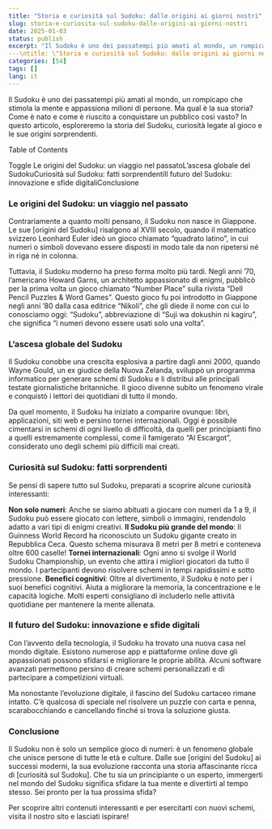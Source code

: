 ```yaml
---
title: "Storia e curiosità sul Sudoku: dalle origini ai giorni nostri"
slug: storia-e-curiosita-sul-sudoku-dalle-origini-ai-giorni-nostri
date: 2025-01-03
status: publish
excerpt: "Il Sudoku è uno dei passatempi più amati al mondo, un rompicapo che stimola la mente e appassiona milioni di persone. Ma qual è la sua storia? Come è nato e com"
---\ntitle: \"Storia e curiosità sul Sudoku: dalle origini ai giorni nostri\"\nslug: storia-e-curiosita-sul-sudoku-dalle-origini-ai-giorni-nostri\ndate: 2025-01-03\ns"
categories: [54]
tags: []
lang: it
---
```


Il Sudoku è uno dei passatempi più amati al mondo, un rompicapo che stimola la mente e appassiona milioni di persone. Ma qual è la sua storia? Come è nato e come è riuscito a conquistare un pubblico così vasto? In questo articolo, esploreremo la storia del Sudoku, curiosità legate al gioco e le sue origini sorprendenti.







Table of Contents


Toggle
Le origini del Sudoku: un viaggio nel passatoL&#8217;ascesa globale del SudokuCuriosità sul Sudoku: fatti sorprendentiIl futuro del Sudoku: innovazione e sfide digitaliConclusione
### Le origini del Sudoku: un viaggio nel passato

Contrariamente a quanto molti pensano, il Sudoku non nasce in Giappone. Le sue [origini del Sudoku] risalgono al XVIII secolo, quando il matematico svizzero Leonhard Euler ideò un gioco chiamato &#8220;quadrato latino&#8221;, in cui numeri o simboli dovevano essere disposti in modo tale da non ripetersi né in riga né in colonna.


Tuttavia, il Sudoku moderno ha preso forma molto più tardi. Negli anni &#8217;70, l&#8217;americano Howard Garns, un architetto appassionato di enigmi, pubblicò per la prima volta un gioco chiamato &#8220;Number Place&#8221; sulla rivista &#8220;Dell Pencil Puzzles &amp; Word Games&#8221;. Questo gioco fu poi introdotto in Giappone negli anni &#8217;80 dalla casa editrice &#8220;Nikoli&#8221;, che gli diede il nome con cui lo conosciamo oggi: “Sudoku”, abbreviazione di &#8220;Suji wa dokushin ni kagiru&#8221;, che significa &#8220;i numeri devono essere usati solo una volta&#8221;.





### L&#8217;ascesa globale del Sudoku

Il Sudoku conobbe una crescita esplosiva a partire dagli anni 2000, quando Wayne Gould, un ex giudice della Nuova Zelanda, sviluppò un programma informatico per generare schemi di Sudoku e li distribuì alle principali testate giornalistiche britanniche. Il gioco divenne subito un fenomeno virale e conquistò i lettori dei quotidiani di tutto il mondo.


Da quel momento, il Sudoku ha iniziato a comparire ovunque: libri, applicazioni, siti web e persino tornei internazionali. Oggi è possibile cimentarsi in schemi di ogni livello di difficoltà, da quelli per principianti fino a quelli estremamente complessi, come il famigerato “Al Escargot”, considerato uno degli schemi più difficili mai creati.





### Curiosità sul Sudoku: fatti sorprendenti

Se pensi di sapere tutto sul Sudoku, preparati a scoprire alcune curiosità interessanti:



**Non solo numeri**: Anche se siamo abituati a giocare con numeri da 1 a 9, il Sudoku può essere giocato con lettere, simboli o immagini, rendendolo adatto a vari tipi di enigmi creativi.
**Il Sudoku più grande del mondo**: Il Guinness World Record ha riconosciuto un Sudoku gigante creato in Repubblica Ceca. Questo schema misurava 8 metri per 8 metri e conteneva oltre 600 caselle!
**Tornei internazionali**: Ogni anno si svolge il World Sudoku Championship, un evento che attira i migliori giocatori da tutto il mondo. I partecipanti devono risolvere schemi in tempi rapidissimi e sotto pressione.
**Benefici cognitivi**: Oltre al divertimento, il Sudoku è noto per i suoi benefici cognitivi. Aiuta a migliorare la memoria, la concentrazione e le capacità logiche. Molti esperti consigliano di includerlo nelle attività quotidiane per mantenere la mente allenata.




### Il futuro del Sudoku: innovazione e sfide digitali

Con l&#8217;avvento della tecnologia, il Sudoku ha trovato una nuova casa nel mondo digitale. Esistono numerose app e piattaforme online dove gli appassionati possono sfidarsi e migliorare le proprie abilità. Alcuni software avanzati permettono persino di creare schemi personalizzati e di partecipare a competizioni virtuali.


Ma nonostante l&#8217;evoluzione digitale, il fascino del Sudoku cartaceo rimane intatto. C&#8217;è qualcosa di speciale nel risolvere un puzzle con carta e penna, scarabocchiando e cancellando finché si trova la soluzione giusta.





### Conclusione

Il Sudoku non è solo un semplice gioco di numeri: è un fenomeno globale che unisce persone di tutte le età e culture. Dalle sue [origini del Sudoku] ai successi moderni, la sua evoluzione racconta una storia affascinante ricca di [curiosità sul Sudoku]. Che tu sia un principiante o un esperto, immergerti nel mondo del Sudoku significa sfidare la tua mente e divertirti al tempo stesso. Sei pronto per la tua prossima sfida?


Per scoprire altri contenuti interessanti e per esercitarti con nuovi schemi, visita il nostro sito e lasciati ispirare!


